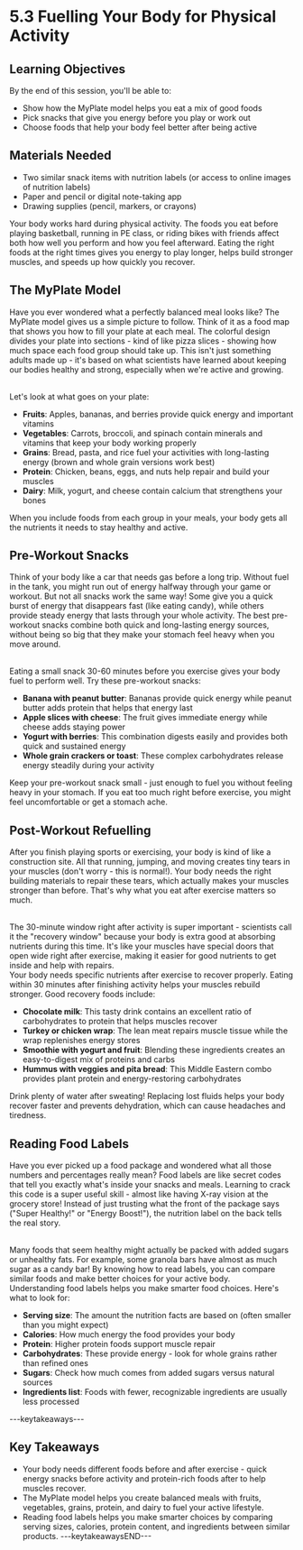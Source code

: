 # 5.3 Fuelling Your Body for Physical Activity

## Learning Objectives

By the end of this session, you'll be able to:

- Show how the MyPlate model helps you eat a mix of good foods
- Pick snacks that give you energy before you play or work out
- Choose foods that help your body feel better after being active

## Materials Needed

- Two similar snack items with nutrition labels (or access to online images of nutrition labels)
- Paper and pencil or digital note-taking app
- Drawing supplies (pencil, markers, or crayons)

Your body works hard during physical activity. The foods you eat before playing basketball, running in PE class, or riding bikes with friends affect both how well you perform and how you feel afterward. Eating the right foods at the right times gives you energy to play longer, helps build stronger muscles, and speeds up how quickly you recover.

## The MyPlate Model

Have you ever wondered what a perfectly balanced meal looks like? The MyPlate model gives us a simple picture to follow. Think of it as a food map that shows you how to fill your plate at each meal. The colorful design divides your plate into sections - kind of like pizza slices - showing how much space each food group should take up. This isn't just something adults made up - it's based on what scientists have learned about keeping our bodies healthy and strong, especially when we're active and growing.

<br/>
Let's look at what goes on your plate:

- **Fruits**: Apples, bananas, and berries provide quick energy and important vitamins
- **Vegetables**: Carrots, broccoli, and spinach contain minerals and vitamins that keep your body working properly
- **Grains**: Bread, pasta, and rice fuel your activities with long-lasting energy (brown and whole grain versions work best)
- **Protein**: Chicken, beans, eggs, and nuts help repair and build your muscles
- **Dairy**: Milk, yogurt, and cheese contain calcium that strengthens your bones

When you include foods from each group in your meals, your body gets all the nutrients it needs to stay healthy and active.

## Pre-Workout Snacks

Think of your body like a car that needs gas before a long trip. Without fuel in the tank, you might run out of energy halfway through your game or workout. But not all snacks work the same way! Some give you a quick burst of energy that disappears fast (like eating candy), while others provide steady energy that lasts through your whole activity. The best pre-workout snacks combine both quick and long-lasting energy sources, without being so big that they make your stomach feel heavy when you move around.

<br/>
Eating a small snack 30-60 minutes before you exercise gives your body fuel to perform well. Try these pre-workout snacks:

- **Banana with peanut butter**: Bananas provide quick energy while peanut butter adds protein that helps that energy last
- **Apple slices with cheese**: The fruit gives immediate energy while cheese adds staying power
- **Yogurt with berries**: This combination digests easily and provides both quick and sustained energy
- **Whole grain crackers or toast**: These complex carbohydrates release energy steadily during your activity

Keep your pre-workout snack small - just enough to fuel you without feeling heavy in your stomach. If you eat too much right before exercise, you might feel uncomfortable or get a stomach ache.

## Post-Workout Refuelling

After you finish playing sports or exercising, your body is kind of like a construction site. All that running, jumping, and moving creates tiny tears in your muscles (don't worry - this is normal!). Your body needs the right building materials to repair these tears, which actually makes your muscles stronger than before. That's why what you eat after exercise matters so much.

<br/>
The 30-minute window right after activity is super important - scientists call it the "recovery window" because your body is extra good at absorbing nutrients during this time. It's like your muscles have special doors that open wide right after exercise, making it easier for good nutrients to get inside and help with repairs.

<br/>
Your body needs specific nutrients after exercise to recover properly. Eating within 30 minutes after finishing activity helps your muscles rebuild stronger. Good recovery foods include:

- **Chocolate milk**: This tasty drink contains an excellent ratio of carbohydrates to protein that helps muscles recover
- **Turkey or chicken wrap**: The lean meat repairs muscle tissue while the wrap replenishes energy stores
- **Smoothie with yogurt and fruit**: Blending these ingredients creates an easy-to-digest mix of proteins and carbs
- **Hummus with veggies and pita bread**: This Middle Eastern combo provides plant protein and energy-restoring carbohydrates

Drink plenty of water after sweating! Replacing lost fluids helps your body recover faster and prevents dehydration, which can cause headaches and tiredness.

## Reading Food Labels

Have you ever picked up a food package and wondered what all those numbers and percentages really mean? Food labels are like secret codes that tell you exactly what's inside your snacks and meals. Learning to crack this code is a super useful skill - almost like having X-ray vision at the grocery store! Instead of just trusting what the front of the package says ("Super Healthy!" or "Energy Boost!"), the nutrition label on the back tells the real story.

<br/>
Many foods that seem healthy might actually be packed with added sugars or unhealthy fats. For example, some granola bars have almost as much sugar as a candy bar! By knowing how to read labels, you can compare similar foods and make better choices for your active body.

<br/>
Understanding food labels helps you make smarter food choices. Here's what to look for:

- **Serving size**: The amount the nutrition facts are based on (often smaller than you might expect)
- **Calories**: How much energy the food provides your body
- **Protein**: Higher protein foods support muscle repair
- **Carbohydrates**: These provide energy - look for whole grains rather than refined ones
- **Sugars**: Check how much comes from added sugars versus natural sources
- **Ingredients list**: Foods with fewer, recognizable ingredients are usually less processed

---keytakeaways---
## Key Takeaways

- Your body needs different foods before and after exercise - quick energy snacks before activity and protein-rich foods after to help muscles recover.
- The MyPlate model helps you create balanced meals with fruits, vegetables, grains, protein, and dairy to fuel your active lifestyle.
- Reading food labels helps you make smarter choices by comparing serving sizes, calories, protein content, and ingredients between similar products.
---keytakeawaysEND---

